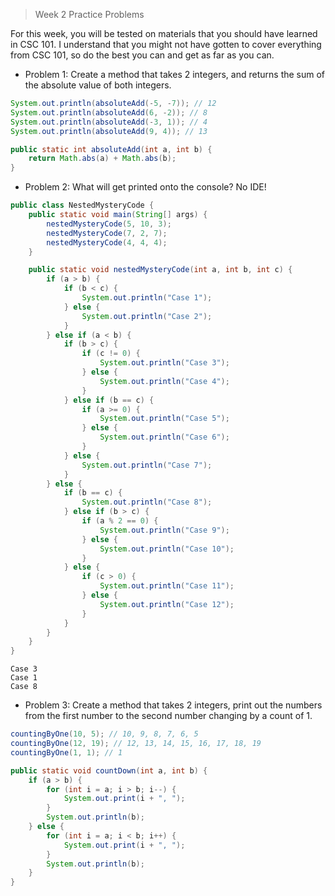 > Week 2 Practice Problems

For this week, you will be tested on materials that you should have learned in CSC 101. I understand that you might not have gotten to cover everything from CSC 101, so do the best you can and get as far as you can.

- Problem 1: Create a method that takes 2 integers, and returns the sum of the absolute value of both integers.

```java
System.out.println(absoluteAdd(-5, -7)); // 12
System.out.println(absoluteAdd(6, -2)); // 8
System.out.println(absoluteAdd(-3, 1)); // 4
System.out.println(absoluteAdd(9, 4)); // 13
```
```java
public static int absoluteAdd(int a, int b) {
    return Math.abs(a) + Math.abs(b);
}
```
- Problem 2: What will get printed onto the console? No IDE!

```java
public class NestedMysteryCode {
    public static void main(String[] args) {
        nestedMysteryCode(5, 10, 3);
        nestedMysteryCode(7, 2, 7);
        nestedMysteryCode(4, 4, 4);
    }

    public static void nestedMysteryCode(int a, int b, int c) {
        if (a > b) {
            if (b < c) {
                System.out.println("Case 1");
            } else {
                System.out.println("Case 2");
            }
        } else if (a < b) {
            if (b > c) {
                if (c != 0) {
                    System.out.println("Case 3");
                } else {
                    System.out.println("Case 4");
                }
            } else if (b == c) {
                if (a >= 0) {
                    System.out.println("Case 5");
                } else {
                    System.out.println("Case 6");
                }
            } else {
                System.out.println("Case 7");
            }
        } else {
            if (b == c) {
                System.out.println("Case 8");
            } else if (b > c) {
                if (a % 2 == 0) {
                    System.out.println("Case 9");
                } else {
                    System.out.println("Case 10");
                }
            } else {
                if (c > 0) {
                    System.out.println("Case 11");
                } else {
                    System.out.println("Case 12");
                }
            }
        }
    }
}
```
```
Case 3
Case 1
Case 8
```
- Problem 3: Create a method that takes 2 integers, print out the numbers from the first number to the second number changing by a count of 1.

```java
countingByOne(10, 5); // 10, 9, 8, 7, 6, 5
countingByOne(12, 19); // 12, 13, 14, 15, 16, 17, 18, 19
countingByOne(1, 1); // 1
```
```java
public static void countDown(int a, int b) {
    if (a > b) {
        for (int i = a; i > b; i--) {
            System.out.print(i + ", ");
        }
        System.out.println(b);
    } else {
        for (int i = a; i < b; i++) {
            System.out.print(i + ", ");
        }
        System.out.println(b);
    }
}
```
